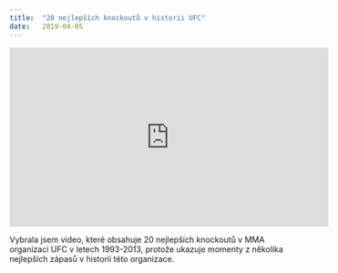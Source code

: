 ```yaml
---
title:  "20 nejlepších knockoutů v historii UFC"
date:   2019-04-05
---
```

<iframe width="560" height="315" src="https://www.youtube.com/embed/LWE79K2Ii-s" frameborder="0" allow="accelerometer; autoplay; encrypted-media; gyroscope; picture-in-picture" allowfullscreen></iframe>

Vybrala jsem video, které obsahuje 20 nejlepších knockoutů v MMA organizaci UFC v letech 1993-2013, protože ukazuje momenty z několika nejlepších zápasů v historii této organizace.
